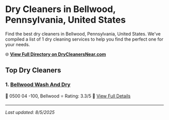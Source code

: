 # Dry Cleaners in Bellwood, Pennsylvania, United States

Find the best dry cleaners in Bellwood, Pennsylvania, United States. We've compiled a list of 1 dry cleaning services to help you find the perfect one for your needs.

🌐 **[View Full Directory on DryCleanersNear.com](https://drycleanersnear.com/city/US/Pennsylvania/Bellwood)**

## Top Dry Cleaners

### 1. [Bellwood Wash And Dry](https://drycleanersnear.com/dryCleaner/6879aaa9bf3f71911faac0e1/bellwood-wash-and-dry)
📍 0500 04 -100, Bellwood
⭐ Rating: 3.3/5
🔗 [View Full Details](https://drycleanersnear.com/dryCleaner/6879aaa9bf3f71911faac0e1/bellwood-wash-and-dry)


---

*Last updated: 8/5/2025*
